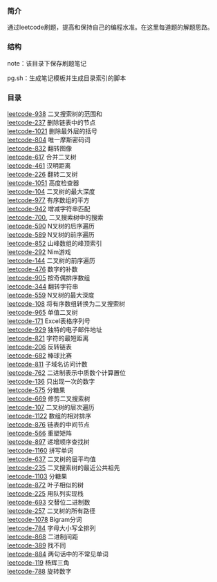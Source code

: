 ### 简介

通过leetcode刷题，提高和保持自己的编程水准。在这里每道题的解题思路。

### 结构

note：该目录下保存刷题笔记

pg.sh：生成笔记模板并生成目录索引的脚本

### 目录

[leetcode-938](./note/leetcode-938.md) 二叉搜索树的范围和  
[leetcode-237](./note/leetcode-237.md) 删除链表中的节点  
[leetcode-1021](./note/leetcode-1021.md) 删除最外层的括号  
[leetcode-804](./note/leetcode-804.md) 唯一摩斯密码词  
[leetcode-832](./note/leetcode-832.md) 翻转图像  
[leetcode-617](./note/leetcode-617.md) 合并二叉树  
[leetcode-461](./note/leetcode-461.md) 汉明距离  
[leetcode-226](./note/leetcode-226.md) 翻转二叉树  
[leetcode-1051](./note/leetcode-1051.md) 高度检查器  
[leetcode-104](./note/leetcode-104.md) 二叉树的最大深度  
[leetcode-977](./note/leetcode-977.md) 有序数组的平方  
[leetcode-942](./note/leetcode-942.md) 增减字符串匹配  
[leetcode-700.](./note/leetcode-700..md) 二叉搜索树中的搜索  
[leetcode-590](./note/leetcode-590.md) N叉树的后序遍历  
[leetcode-589](./note/leetcode-589.md) N叉树的前序遍历  
[leetcode-852](./note/leetcode-852.md) 山峰数组的峰顶索引  
[leetcode-292](./note/leetcode-292.md) Nim游戏  
[leetcode-144](./note/leetcode-144.md) 二叉树的前序遍历  
[leetcode-476](./note/leetcode-476.md) 数字的补数  
[leetcode-905](./note/leetcode-905.md) 按奇偶排序数组  
[leetcode-344](./note/leetcode-344.md) 翻转字符串  
[leetcode-559](./note/leetcode-559.md) N叉树的最大深度  
[leetcode-108](./note/leetcode-108.md) 将有序数组转换为二叉搜索树  
[leetcode-965](./note/leetcode-965.md) 单值二叉树  
[leetcode-171](./note/leetcode-171.md) Excel表格序列号  
[leetcode-929](./note/leetcode-929.md) 独特的电子邮件地址  
[leetcode-821](./note/leetcode-821.md) 字符的最短距离  
[leetcode-206](./note/leetcode-206.md) 反转链表  
[leetcode-682](./note/leetcode-682.md) 棒球比赛  
[leetcode-811](./note/leetcode-811.md) 子域名访问计数  
[leetcode-762](./note/leetcode-762.md) 二进制表示中质数个计算置位  
[leetcode-136](./note/leetcode-136.md) 只出现一次的数字  
[leetcode-575](./note/leetcode-575.md) 分糖果  
[leetcode-669](./note/leetcode-669.md) 修剪二叉搜索树  
[leetcode-107](./note/leetcode-107.md) 二叉树的层次遍历  
[leetcode-1122](./note/leetcode-1122.md) 数组的相对排序  
[leetcode-876](./note/leetcode-876.md) 链表的中间节点  
[leetcode-566](./note/leetcode-566.md) 重塑矩阵  
[leetcode-897](./note/leetcode-897.md) 递增顺序查找树  
[leetcode-1160](./note/leetcode-1160.md) 拼写单词  
[leetcode-637](./note/leetcode-637.md) 二叉树的层平均值  
[leetcode-235](./note/leetcode-235.md) 二叉搜索树的最近公共祖先  
[leetcode-1103](./note/leetcode-1103.md) 分糖果  
[leetcode-872](./note/leetcode-872.md) 叶子相似的树  
[leetcode-225](./note/leetcode-225.md) 用队列实现栈  
[leetcode-693](./note/leetcode-693.md) 交替位二进制数  
[leetcode-257](./note/leetcode-257.md) 二叉树的所有路径  
[leetcode-1078](./note/leetcode-1078.md) Bigram分词  
[leetcode-784](./note/leetcode-784.md) 字母大小写全排列  
[leetcode-868](./note/leetcode-868.md) 二进制间距  
[leetcode-389](./note/leetcode-389.md) 找不同  
[leetcode-884](./note/leetcode-884.md) 两句话中的不常见单词  
[leetcode-119](./note/leetcode-119.md) 杨辉三角  
[leetcode-788](./note/leetcode-788.md) 旋转数字  
